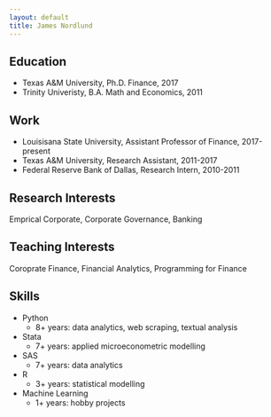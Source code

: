 ```yaml
---
layout: default
title: James Nordlund
---
```


## Education

* Texas A&M University, Ph.D. Finance, 2017
* Trinity Univeristy, B.A. Math and Economics, 2011

## Work

* Louisisana State University, Assistant Professor of Finance, 2017-present
* Texas A&M University, Research Assistant, 2011-2017
* Federal Reserve Bank of Dallas, Research Intern, 2010-2011

## Research Interests

Emprical Corporate, Corporate Governance, Banking

## Teaching Interests

Coroprate Finance, Financial Analytics, Programming for Finance

## Skills

- Python
    - 8+ years: data analytics, web scraping, textual analysis
- Stata
    - 7+ years: applied microeconometric modelling
- SAS
    - 7+ years: data analytics
- R
    - 3+ years: statistical modelling
- Machine Learning
    - 1+ years: hobby projects

